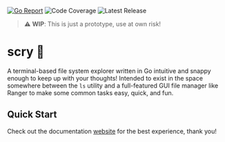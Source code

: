 [![Go Report](https://goreportcard.com/badge/github.com/joypauls/scry)](https://goreportcard.com/badge/github.com/joypauls/scry)
![Code Coverage](https://storage.googleapis.com/scry-build/code-coverage.svg)
![Latest Release](https://img.shields.io/github/v/release/joypauls/scry?include_prereleases)

> :warning: **WIP**: This is just a prototype, use at own risk!

# scry :crystal_ball:

A terminal-based file system explorer written in Go intuitive and snappy enough to keep up with your thoughts! Intended to exist in the space somewhere between the `ls` utility and a full-featured GUI file manager like Ranger to make some common tasks easy, quick, and fun.


## Quick Start

Check out the documentation [website](joypauls.github.io/scry/) for the best experience, thank you!


